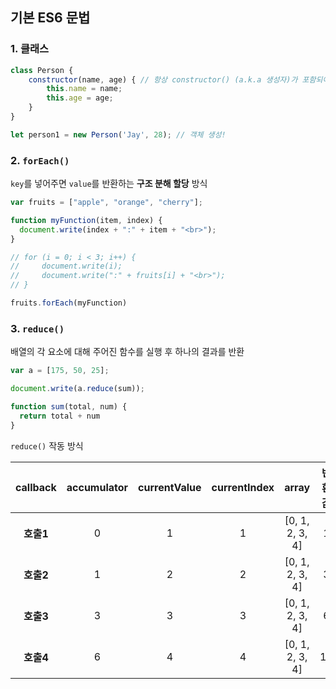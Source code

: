 ## 기본 ES6 문법

### 1. 클래스

```js
class Person {
  	constructor(name, age) { // 항상 constructor() (a.k.a 생성자)가 포함되어야 함
      	this.name = name;
      	this.age = age;
    }
}

let person1 = new Person('Jay', 28); // 객체 생성!
```

### 2. `forEach()`

`key`를 넣어주면 `value`를 반환하는 **구조 분해 할당** 방식

```js
var fruits = ["apple", "orange", "cherry"];

function myFunction(item, index) {
  document.write(index + ":" + item + "<br>"); 
}

// for (i = 0; i < 3; i++) {
//     document.write(i);
//     document.write(":" + fruits[i] + "<br>");
// }

fruits.forEach(myFunction)
```

### 3. `reduce()`

배열의 각 요소에 대해 주어진 함수를 실행 후 하나의 결과를 반환

```js
var a = [175, 50, 25];

document.write(a.reduce(sum));

function sum(total, num) {
  return total + num
}
```

`reduce()` 작동 방식

| callback  | **accumulator** | **currentValue** | **currentIndex** |    **array**    | **반환값** |
| :-------: | :-------------: | :--------------: | :--------------: | :-------------: | :--------: |
| **호출1** |        0        |        1         |        1         | [0, 1, 2, 3, 4] |     1      |
| **호출2** |        1        |        2         |        2         | [0, 1, 2, 3, 4] |     3      |
| **호출3** |        3        |        3         |        3         | [0, 1, 2, 3, 4] |     6      |
| **호출4** |        6        |        4         |        4         | [0, 1, 2, 3, 4] |     10     |

